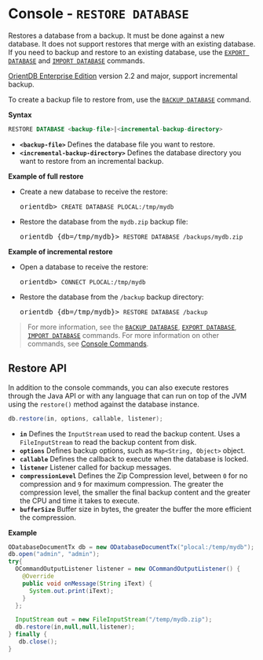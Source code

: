 # Console - `RESTORE DATABASE`

Restores a database from a backup.  It must be done against a new database.  It does not support restores that merge with an existing database.  If you need to backup and restore to an existing database, use the [`EXPORT DATABASE`](Console-Command-Export.md) and [`IMPORT DATABASE`](Console-Command-Import.md) commands.

[OrientDB Enterprise Edition](Enterprise-Edition.md) version 2.2 and major, support incremental backup.

To create a backup file to restore from, use the [`BACKUP DATABASE`](Console-Command-Backup.md) command.

**Syntax**

```sql
RESTORE DATABASE <backup-file>|<incremental-backup-directory>
```

- **`<backup-file>`** Defines the database file you want to restore.
- **`<incremental-backup-directory>`** Defines the database directory you want to restore from an incremental backup.

**Example of full restore**

- Create a new database to receive the restore:

  <pre>
  orientdb> <code class='lang-sql userinput'>CREATE DATABASE PLOCAL:/tmp/mydb</code>
  </pre>

- Restore the database from the `mydb.zip` backup file:

  <pre>
  orientdb {db=/tmp/mydb}> <code class='lang-sql userinput'>RESTORE DATABASE /backups/mydb.zip</code>
  </pre>

**Example of incremental restore**

- Open a database to receive the restore:

  <pre>
  orientdb> <code class='lang-sql userinput'>CONNECT PLOCAL:/tmp/mydb</code>
  </pre>

- Restore the database from the `/backup` backup directory:

  <pre>
  orientdb {db=/tmp/mydb}> <code class='lang-sql userinput'>RESTORE DATABASE /backup</code>
  </pre>

>For more information, see the [`BACKUP DATABASE`](Console-Command-Backup.md), [`EXPORT DATABASE`](Console-Command-Export.md), [`IMPORT DATABASE`](Console-Command-Import.md) commands.  For more information on other commands, see [Console Commands](Console-Commands.md).


## Restore API

In addition to the console commands, you can also execute restores through the Java API or with any language that can run on top of the JVM using the `restore()` method against the database instance.

```java
db.restore(in, options, callable, listener);
```

- **`in`** Defines the `InputStream` used to read the backup content.  Uses a `FileInputStream` to read the backup content from disk.
- **`options`** Defines backup options, such as `Map<String, Object>` object.
- **`callable`** Defines the callback to execute when the database is locked.
- **`listener`** Listener called for backup messages.
- **`compressionLevel`** Defines the Zip Compression level, between `0` for no compression and `9` for maximum compression.  The greater the compression level, the smaller the final backup content and the greater the CPU and time it takes to execute.
- **`bufferSize`** Buffer size in bytes, the greater the buffer the more efficient the compression.

**Example**


```java
ODatabaseDocumentTx db = new ODatabaseDocumentTx("plocal:/temp/mydb");
db.open("admin", "admin");
try{
  OCommandOutputListener listener = new OCommandOutputListener() {
    @Override
    public void onMessage(String iText) {
      System.out.print(iText);
    }
  };

  InputStream out = new FileInputStream("/temp/mydb.zip");
  db.restore(in,null,null,listener);
} finally {
   db.close();
}
```

